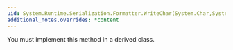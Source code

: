 ```yaml
---
uid: System.Runtime.Serialization.Formatter.WriteChar(System.Char,System.String)
additional_notes.overrides: *content
---
```


<p>You must implement this method in a derived class.</p>



